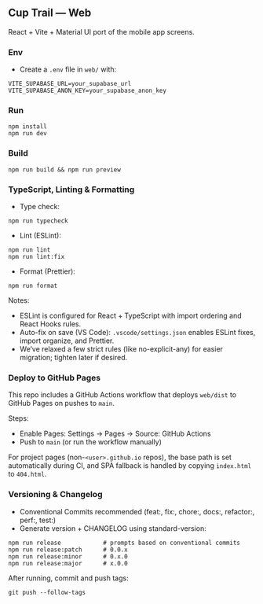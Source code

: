 ## Cup Trail — Web

React + Vite + Material UI port of the mobile app screens.

### Env

- Create a `.env` file in `web/` with:

```
VITE_SUPABASE_URL=your_supabase_url
VITE_SUPABASE_ANON_KEY=your_supabase_anon_key
```

### Run

```
npm install
npm run dev
```

### Build

```
npm run build && npm run preview
```

### TypeScript, Linting & Formatting

- Type check:

```
npm run typecheck
```

- Lint (ESLint):

```
npm run lint
npm run lint:fix
```

- Format (Prettier):

```
npm run format
```

Notes:

- ESLint is configured for React + TypeScript with import ordering and React Hooks rules.
- Auto-fix on save (VS Code): `.vscode/settings.json` enables ESLint fixes, import organize, and Prettier.
- We’ve relaxed a few strict rules (like no-explicit-any) for easier migration; tighten later if desired.

### Deploy to GitHub Pages

This repo includes a GitHub Actions workflow that deploys `web/dist` to GitHub Pages on pushes to `main`.

Steps:

- Enable Pages: Settings → Pages → Source: GitHub Actions
- Push to `main` (or run the workflow manually)

For project pages (non-`<user>.github.io` repos), the base path is set automatically during CI, and SPA fallback is handled by copying `index.html` to `404.html`.

### Versioning & Changelog

- Conventional Commits recommended (feat:, fix:, chore:, docs:, refactor:, perf:, test:)
- Generate version + CHANGELOG using standard-version:

```
npm run release            # prompts based on conventional commits
npm run release:patch      # 0.0.x
npm run release:minor      # 0.x.0
npm run release:major      # x.0.0
```

After running, commit and push tags:

```
git push --follow-tags
```
